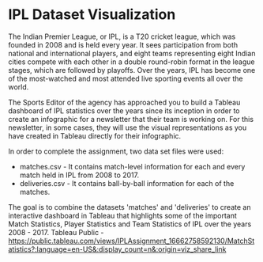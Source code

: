 # IPL Dataset Visualization

The Indian Premier League, or IPL, is a T20 cricket league, which was founded in 2008 and is held every year. It sees participation from both national and international players, and eight teams representing eight Indian cities compete with each other in a double round-robin format in the league stages, which are followed by playoffs. Over the years, IPL has become one of the most-watched and most attended live sporting events all over the world.

The Sports Editor of the agency has approached you to build a Tableau dashboard of IPL statistics over the years since its inception in order to create an infographic for a newsletter that their team is working on. For this newsletter, in some cases, they will use the visual representations as you have created in Tableau directly for their infographic. 

In order to complete the assignment, two data set files were used:

- matches.csv - It contains match-level information for each and every match held in IPL from 2008 to 2017.
- deliveries.csv - It contains ball-by-ball information for each of the matches.

The goal is to combine the datasets 'matches' and 'deliveries' to create an interactive dashboard in Tableau that highlights some of the important Match Statistics, Player Statistics and Team Statistics of IPL over the years 2008 - 2017.
Tableau Public - https://public.tableau.com/views/IPLAssignment_16662758592130/MatchStatistics?:language=en-US&:display_count=n&:origin=viz_share_link
